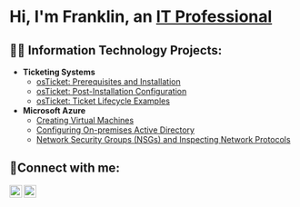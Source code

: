 <h1>Hi, I'm Franklin, an <a href="https://www.linkedin.com/in/franklin-linniman/">IT Professional</a></h1>

<h2>👨‍💻 Information Technology Projects:</h2>

- <b>Ticketing Systems</b>
  - [osTicket: Prerequisites and Installation](https://github.com/FranklinLinniman/osticket-prereqs)
  - [osTicket: Post-Installation Configuration](https://github.com/FranklinLinniman/post-install-config)
  - [osTicket: Ticket Lifecycle Examples](https://github.com/FranklinLinniman/ticket-lifecycle)
- <b>Microsoft Azure</b>
  - [Creating Virtual Machines](https://github.com/FranklinLinniman/azure-vm-config)
  - [Configuring On-premises Active Directory](https://github.com/FranklinLinniman/configure-ad)
  - [Network Security Groups (NSGs) and Inspecting Network Protocols](https://github.com/FranklinLinniman/azure-network-protocols)

<h2>🤳Connect with me:</h2>

[<img align="left" alt="Josh | YouTube" width="22px" src="https://cdn.jsdelivr.net/npm/simple-icons@v3/icons/youtube.svg" />][youtube]
[<img align="left" alt="Josh | LinkedIn" width="22px" src="https://cdn.jsdelivr.net/npm/simple-icons@v3/icons/linkedin.svg" />][linkedin]

[youtube]: https://www.youtube.com/channel/UCnC454SZtlTTzPO6mrho-_Q
[linkedin]: https://www.linkedin.com/in/franklin-linniman/
